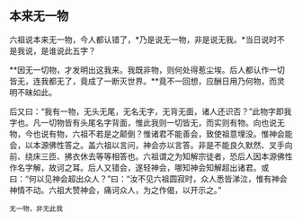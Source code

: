 ##  本来无一物

六祖说本来无一物，今人都认错了，*乃是说无一物，非是说无我。*当日说时不是我说，是谁说此五字？

**因无一切物，才发明出这我来。我既非物，则何处得惹尘埃。后人都认作一切皆无，连我都无了，竟成了一断灭世界。**竟不一回想，应酬日用乃何物，而灵明不昧如此。

后又曰：“我有一物，无头无尾，无名无字，无背无面，诸人还识否？”此物字即我字也。凡一切物皆有头尾名字背面，惟此我则一切皆无，而实则有物。向也说无物，今也说有物，六祖不若是之颠倒？惟诸君不能善会，致使祖意埋没。惟神会能会，以本源佛性答之。盖六祖以言问，神会亦以言答。非是不能良久默然、叉手向前、绕床三匝、拂衣休去等等相答也。六祖谓之为知解宗徒者，恐后人因本源佛性作名字解，故诃之耳。后人又错会，遂轻神会，哪知神会知解超出诸君。或曰：“何以见神会超出众人？”曰：“汝不见六祖圆寂时，众人悉皆涕泣，惟有神会神情不动。六祖大赞神会，痛诃众人，为之作偈，以开示之。”

```yang
无一物，非无此我
```
